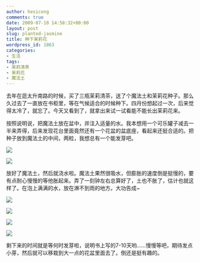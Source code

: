 ```yaml
---
author: hesicong
comments: true
date: 2009-07-10 14:58:32+00:00
layout: post
slug: planted-jasmine
title: 种下茉莉花
wordpress_id: 1863
categories:
- 生活
tags:
- 茉莉清茶
- 茉莉花
- 魔法土
---
```


去年在逛太升南路的时候，买了三瓶茉莉清茶，送了个魔法土和茉莉花种子。那么久过去了一直放在书柜里，等在气候适合的时候种下。四月份想起过一次，后来觉得太冷了，就忘了。今天又看到了，就拿出来试一试看能不能长出茉莉花来。

按照说明说，把魔法土放在盆中，并注入适量的水。我本想用一个可乐罐子减去一半来弄得，后来发现花台里面竟然还有一个花盆的盆底座，看起来还挺合适的。把种子放到魔法土的中间，两粒，我想总有一个能发芽吧。

[](/images/2009-7-10/IMG_0004.JPG)![](/images/2009-7-10/image/thumb/IMG_0004.JPG)

[](/images/2009-7-10/IMG_0007.JPG)![](/images/2009-7-10/image/thumb/IMG_0007.JPG)

放好了魔法土，然后就浇水啦。魔法土果然很吸水，但膨胀的速度倒是挺慢的，要有点耐心慢慢的等他胀起来。弄了一刻钟左右总算好了，土也不胀了，估计也就这样了。在泡上满满的水，放在淋不到雨的地方。大功告成~

[](/images/2009-7-10/IMG_0011.JPG)![](/images/2009-7-10/image/thumb/IMG_0011.JPG)

[](/images/2009-7-10/IMG_0008.JPG)![](/images/2009-7-10/image/thumb/IMG_0008.JPG)

[](/images/2009-7-10/IMG_0009.JPG)![](/images/2009-7-10/image/thumb/IMG_0009.JPG)

[](/images/2009-7-10/IMG_0010.JPG)![](/images/2009-7-10/image/thumb/IMG_0010.JPG)

剩下来的时间就是等何时发芽啦，说明书上写的7-10天哟……慢慢等吧，期待发点小芽，然后就可以移栽到大一点的花盆里面去了。倒还是挺有趣的。
